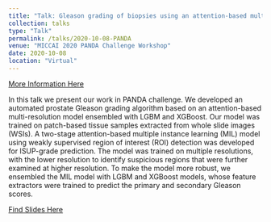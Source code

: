 ```yaml
---
title: "Talk: Gleason grading of biopsies using an attention-based multi-resolution model ensembled with LGBM and XGBoost"
collection: talks
type: "Talk"
permalink: /talks/2020-10-08-PANDA
venue: "MICCAI 2020 PANDA Challenge Workshop"
date: 2020-10-08
location: "Virtual"
---
```

[More Information Here](https://panda.grand-challenge.org/workshop-schedule/)

In this talk we present our work in PANDA challenge. We developed an automated prostate Gleason grading algorithm based 
on an attention-based multi-resolution model ensembled with LGBM and XGBoost. Our model was trained on patch-based tissue
samples extracted from whole slide images (WSIs). A two-stage attention-based multiple instance learning (MIL) model 
using weakly supervised region of interest (ROI) detection was developed for ISUP-grade prediction. The model was trained 
on multiple resolutions, with the lower resolution to identify suspicious regions that were further examined at higher 
resolution. To make the model more robust, we ensembled the MIL model with LGBM and XGBoost models, whose feature 
extractors were trained to predict the primary and secondary Gleason scores.


[Find Slides Here](http://Wenyuan-Vincent-Li.github.io/files/miccaiworkshop.pdf)

